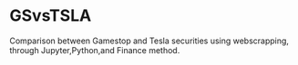 # GSvsTSLA
Comparison between Gamestop and Tesla securities using webscrapping, through Jupyter,Python,and Finance method.
